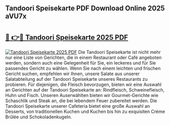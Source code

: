 ## Tandoori Speisekarte PDF Download Online 2025 aVU7x

# <h2><a href="http://gcdkcci.nevu.top/?p=Tandoori+Speisekarte">🔗 👉🔴 Tandoori Speisekarte 2025 PDF</a></h2>

[![Tandoori Speisekarte 2025 PDF](https://i.imgur.com/dBaPXMq.png)](http://gcdkcci.nevu.top/?p=Tandoori+Speisekarte)
Die Tandoori Speisekarte ist nicht mehr nur eine Liste von Gerichten, die in einem Restaurant oder Café angeboten werden, sondern auch eine Gelegenheit für Sie, ein leckeres und für Sie passendes Gericht zu wählen. Wenn Sie nach einem leichten und frischen Gericht suchen, empfehlen wir Ihnen, unsere Salate aus unserer Salatabteilung auf der Tandoori Speisekarte unseres Restaurants zu probieren. Für diejenigen, die Fleisch bevorzugen, bieten wir eine Auswahl an Gerichten auf der Tandoori Speisekarte an: Rindfleisch, Schweinefleisch, Huhn und Fisch. Unseren Auserwählten bieten wir Gourmet-Gerichte wie Schaschlik und Steak an, die bei lebendem Feuer zubereitet werden. Die Tandoori Speisekarte unserer Cafeteria bietet eine große Auswahl an Desserts, von traditionellen Kuchen und Kuchen bis hin zu exquisiten Crème Brûlée und Schokoladenkugeln.
